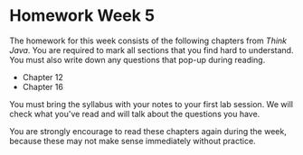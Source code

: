 # Homework Week 5

The homework for this week consists of the following chapters from *Think
Java*. You are required to mark all sections that you find hard to
understand. You must also write down any questions that pop-up during reading.

* Chapter 12
* Chapter 16

You must bring the syllabus with your notes to your first lab session. We will
check what you've read and will talk about the questions you have.

You are strongly encourage to read these chapters again during the week, because
these may not make sense immediately without practice.
